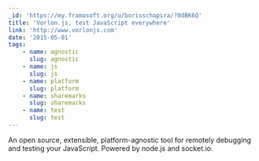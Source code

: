 ```yaml
---
_id: 'https://my.framasoft.org/u/borisschapira/?0dBK6Q'
title: 'Vorlon.js, test JavaScript everywhere'
link: 'http://www.vorlonjs.com'
date: '2015-05-01'
tags:
    - name: agnostic
      slug: agnostic
    - name: js
      slug: js
    - name: platform
      slug: platform
    - name: sharemarks
      slug: sharemarks
    - name: test
      slug: test
---
```


<div class="markdown"><p>An open source, extensible, platform-agnostic tool for remotely debugging and testing your JavaScript. Powered by node.js and socket.io.
</p></div>
